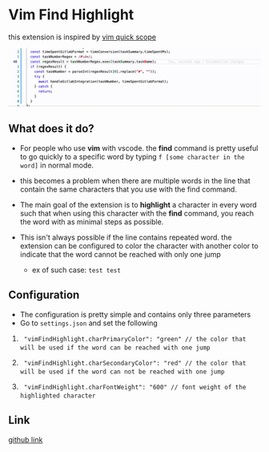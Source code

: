 # Vim Find Highlight

this extension is inspired by [vim quick scope](https://github.com/unblevable/quick-scope)

![example](./images/example.gif)

## What does it do?

- For people who use **vim** with vscode. the **find** command is pretty useful to go quickly to a specific word by typing `f [some character in the word]` in normal mode.

- this becomes a problem when there are multiple words in the line that contain the same characters that you use with the find command.

- The main goal of the extension is to **highlight** a character in every word such that when using this character with the **find** command, you reach the word with as minimal steps as possible.

- This isn't always possible if the line contains repeated word. the extension can be configured to color the character with another color to indicate that the word cannot be reached with only one jump
  - ex of such case: `test test`

## Configuration

- The configuration is pretty simple and contains only three parameters
- Go to `settings.json` and set the following

1. ` "vimFindHighlight.charPrimaryColor": "green" // the color that will be used if the word can be reached with one jump`

2. ` "vimFindHighlight.charSecondaryColor": "red" // the color that will be used if the word can not be reached with one jump`

3. ` "vimFindHighlight.charFontWeight": "600" // font weight of the highlighted character`

## Link

[github link](https://github.com/magdyamr542/vim-find-highlight)
